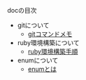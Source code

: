 docの目次

- gitについて
  - [gitコマンドメモ](doc/git_memo.md)
- ruby環境構築について
  - [ruby環境構築手順](doc/ruby環境構築手順書.md)
- enumについて
  - [enumとは](doc/enum_memo.md)